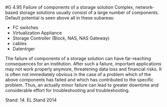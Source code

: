 #G 4.95 Failure of components of a storage solution
Complex, network-based storage solutions usually consist of a large number of components. Default potential is seen above all in these subareas:

* FC switches
* Virtualization Appliance
* Storage Controller (Block, NAS, NAS Gateway)
* cables
* Datentrger


The failure of components of a storage solution can have far-reaching consequences for an institution. After such a failure, important applications may not work properly anymore, threatening data loss and financial risks. It is often not immediately obvious in the case of a problem which of the above components has failed and which has contributed to the specific problem. Thus, an actually minor failure can lead to greater downtime and considerable effort for troubleshooting and troubleshooting.

Stand: 14. EL Stand 2014



